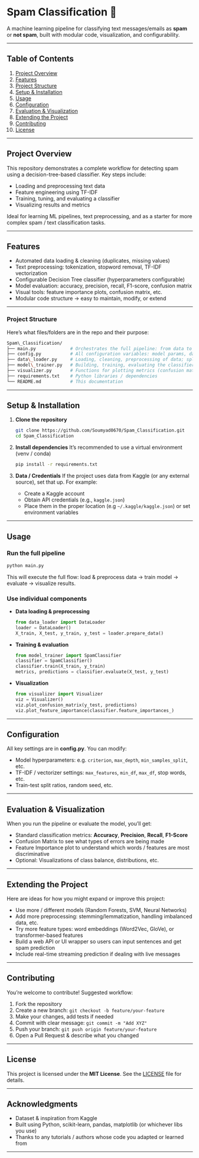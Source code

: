 # Spam Classification 📧

A machine learning pipeline for classifying text messages/emails as **spam** or **not spam**, built with modular code, visualization, and configurability.

---

## Table of Contents

1. [Project Overview](#project-overview)  
2. [Features](#features)  
3. [Project Structure](#project-structure)  
4. [Setup & Installation](#setup--installation)  
5. [Usage](#usage)  
6. [Configuration](#configuration)  
7. [Evaluation & Visualization](#evaluation--visualization)  
8. [Extending the Project](#extending-the-project)  
9. [Contributing](#contributing)  
10. [License](#license)

---

## Project Overview

This repository demonstrates a complete workflow for detecting spam using a decision-tree-based classifier. Key steps include:

- Loading and preprocessing text data  
- Feature engineering using TF-IDF  
- Training, tuning, and evaluating a classifier  
- Visualizing results and metrics  

Ideal for learning ML pipelines, text preprocessing, and as a starter for more complex spam / text classification tasks.

---

## Features

- Automated data loading & cleaning (duplicates, missing values)  
- Text preprocessing: tokenization, stopword removal, TF-IDF vectorization  
- Configurable Decision Tree classifier (hyperparameters configurable)  
- Model evaluation: accuracy, precision, recall, F1-score, confusion matrix  
- Visual tools: feature importance plots, confusion matrix, etc.  
- Modular code structure → easy to maintain, modify, or extend  

---

### Project Structure

Here’s what files/folders are in the repo and their purpose:

```bash
Spam\_Classification/
├── main.py             # Orchestrates the full pipeline: from data to model to evaluation
├── config.py           # All configuration variables: model params, data split, vectorizer settings, etc.
├── data\_loader.py     # Loading, cleaning, preprocessing of data; splitting into train & test sets
├── model\_trainer.py   # Building, training, evaluating the classifier
├── visualizer.py       # Functions for plotting metrics (confusion matrix, feature importance, etc.)
├── requirements.txt    # Python libraries / dependencies
└── README.md           # This documentation
```
---

## Setup & Installation

1. **Clone the repository**  
   ```bash
   git clone https://github.com/Soumyad0670/Spam_Classification.git
   cd Spam_Classification
   ```

2. **Install dependencies**
   It’s recommended to use a virtual environment (venv / conda)

   ```bash
   pip install -r requirements.txt
   ```

3. **Data / Credentials**
   If the project uses data from Kaggle (or any external source), set that up. For example:

   * Create a Kaggle account
   * Obtain API credentials (e.g., `kaggle.json`)
   * Place them in the proper location (e.g `~/.kaggle/kaggle.json`) or set environment variables

---

## Usage

### Run the full pipeline

```bash
python main.py
```

This will execute the full flow: load & preprocess data → train model → evaluate → visualize results.

### Use individual components

* **Data loading & preprocessing**

  ```python
  from data_loader import DataLoader
  loader = DataLoader()  
  X_train, X_test, y_train, y_test = loader.prepare_data()
  ```

* **Training & evaluation**

  ```python
  from model_trainer import SpamClassifier
  classifier = SpamClassifier()
  classifier.train(X_train, y_train)
  metrics, predictions = classifier.evaluate(X_test, y_test)
  ```

* **Visualization**

  ```python
  from visualizer import Visualizer
  viz = Visualizer()
  viz.plot_confusion_matrix(y_test, predictions)
  viz.plot_feature_importance(classifier.feature_importances_)
  ```

---

## Configuration

All key settings are in **config.py**. You can modify:

* Model hyperparameters: e.g. `criterion`, `max_depth`, `min_samples_split`, etc.
* TF-IDF / vectorizer settings: `max_features`, `min_df`, `max_df`, stop words, etc.
* Train-test split ratios, random seed, etc.

---

## Evaluation & Visualization

When you run the pipeline or evaluate the model, you’ll get:

* Standard classification metrics: **Accuracy**, **Precision**, **Recall**, **F1-Score**
* Confusion Matrix to see what types of errors are being made
* Feature Importance plot to understand which words / features are most discriminative
* Optional: Visualizations of class balance, distributions, etc.

---

## Extending the Project

Here are ideas for how you might expand or improve this project:

* Use more / different models (Random Forests, SVM, Neural Networks)
* Add more preprocessing: stemming/lemmatization, handling imbalanced data, etc.
* Try more feature types: word embeddings (Word2Vec, GloVe), or transformer-based features
* Build a web API or UI wrapper so users can input sentences and get spam prediction
* Include real-time streaming prediction if dealing with live messages

---

## Contributing

You’re welcome to contribute! Suggested workflow:

1. Fork the repository
2. Create a new branch: `git checkout -b feature/your-feature`
3. Make your changes, add tests if needed
4. Commit with clear message: `git commit -m "Add XYZ"`
5. Push your branch: `git push origin feature/your-feature`
6. Open a Pull Request & describe what you changed

---

## License

This project is licensed under the **MIT License**. See the [LICENSE](LICENSE) file for details.

---

## Acknowledgments

* Dataset & inspiration from Kaggle
* Built using Python, scikit-learn, pandas, matplotlib (or whichever libs you use)
* Thanks to any tutorials / authors whose code you adapted or learned from

---

